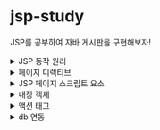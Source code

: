 # jsp-study
JSP를 공부하여 자바 게시판을 구현해보자!
<details>
<summary>JSP 동작 원리</summary>
<div markdown="1">

url 입력 WWW.XXX.COM -> DNS서버 -> IP 주소로 변화 -> PC에서 JSP 페이지 요청
-> 웹서버(톰캣) -> JSP/서블릿컨테이너에 INDEX.JSP에 보내면 JSP를 자바로 바꿔줌(서블릿)
-> 서블릿이 클래스 파일로 컴파일 -> 버퍼에 담은 뒤 PC로 보냄 -> JVM이 HTML로 변환하여 화면을 구성해줌

</div>
</details>

<details>
<summary>페이지 디렉티브</summary>
<div markdown="1">

JSP 페이지를 구성하는 구성요소
- language : jsp 스크립트요소에서 사용할 언어를 지정 language="java"  (기본값 : JAVA)

- contentType : jsp페이지가 어떻게 바뀔 것인지 지정, 문자열 지정 
(기본값 : text/html) contentType="text/html; charset=EUC-KR"

- pageEncoding : JSP 페이지 자체의 캐릭터 인코딩을 지정 pageEncoding = "EUC-KR"

- import : JSP 페이지에서 사용할 자바 클래스 지정

- session : JSP 페이지의 세션 사용 여부를 지정 (기본값 : true)

- buffer: JSP 페이지의 출력 버퍼크기를 지정 (최소 8kb)

- autoFlush : 출력 버퍼가 다 찼을경우 자동으로 버퍼의 데이터를 출력 스트림으로 보내고 비울지 여부 (기본값 : true)
- errorPage : JSP 페이지 실행 중 에러 발생 시 보여줄 페이지를 지정
- isErrorPage: 에러 페이지 여부를 지정 -> true인 경우 이 페이지는 에러페이지 (기본값 false)

include 디렉티브 : 포함될 page를 한 page로 병합하고 각각 컴파일 하는 것이 아닌 하나의 page로 인식 및 변환 후 compile 

<%@ include file="top.jsp%> 

<%@ include file="bottom.jsp%>

</div>
</details>

<details>
<summary>JSP 페이지 스크립트 요소</summary>
<div markdown="1">

- 스크립트릿 <%&nbsp;&nbsp; %> : 가장 일반적으로 jsp페이지에서 많이 쓰이는 스크립트요소, 주로 프로그래밍 로직 기술에 사용.  
- 스크립트릿 변수 : 서블릿으로 변환될 때 지역변수로 사용된다.
    

- <%  
자바 코드 삽입  
  %>  
  
  

- 선언문 <%!&nbsp;&nbsp;  %> : 선언문은 jsp페이지에서 멤버변수 또는 멤버 메소드로 사용하고자 할 때 주로 사용되는 프로그래밍의 로직
-  선언문의 변수 : 서블릿으로 변환 시 멤버변수로 반환
-  선언문의 메소드 : 서블릿에서 메소드로 반환
- <%!  
    자바 코드 삽입  
    %>  

-  표현식 <%= %> : JSP페이지에서 System.out.println()과 유사하게 사용되는 데이터 출력용 로직 기술
- <%=  
    자바 코드 삽입  
    %>
</div>
</details>

<details>
<summary>내장 객체</summary>
<div markdown="1">

내장 객체 : jsp에서 자주 사용하는 객체들을 묶어 놓은 것
- request(javax.servlet.http.HttpServletRequest) : 웹 브라우저의 요청 정보를 저장하고 있는 객체
- response(javax.servlet.http.HttpServletResponse) : 웹 브라우저의 요청에 대한 응답 정보를 저장하고 있는 객체
- out(javax.servlet.jsp.jsp.jspWriter) : jsp 페이지에 출력할 내용을 가지고 있는 출력 스트림 객체
- session(javax.servlet.http.HttpSession) : 하나의 웹 브라우저의 정보를 유지하기 위한 세션 정보를 저장하고 있는 객체
- application(javax.servlet.servletContext) : 웹 어플리케이션 Context의 정보를 저장하고 있는 객체
- pageContext(javax.servlet.jsp.pageContext) : jsp 페이지에 대한 정보를 저장하고 있는 객체
- page(java.lang.Object) : jsp 페이지를 구현한 자바 클래스 객체
- config(javax.servlet.ServletConfig) : jsp 페이지에 대한 설정 정보를 저장하고 있는 객체
- exception(java.lang.Throwable) : jsp 페이지서 예외가 발생한 경우에 사용되는 객체
</div>
</details>

<details>
<summary>액션 태그</summary>
<div markdown="1">

- include : 다른 페이지의 실행 결과를 현재 페이지에 포함시킬 때 사용 -> 한번에 병합되어 컴파일되는 것이 아니라 각각 컴파일되어 결과가 한 페이지에 보여지는 것이다.
 

- <include 디렉티브>
    <%@ include file="Top.jst" %> : include 디렉티브는 한번에 병합되어 컴파일이 된다.

- <include 액션태그>
  <jsp:include page="Top.jsp"> : include 액션태그는 각각 따로 컴파일되어 결과만 하나의 페이지로 보여주는 것으로
  <jsp:param value="값" name="파라미터명"/> 을 통해 파라미터 값을 해당 jsp 페이지로 넘겨 줄 수 있다.
 

- forward : 페이지 사이의 제어를 이동시킬 때 사용 // 데이터가 존재하여 따로 넘겨줄 필요가 없다.
- <jsp:forward page="이동할 페이지.jsp"/> 
 

- response.sendRedirect : 단순히 페이지만 이동 시키며 데이터 이동은 불가하다.
 
- plug-in : 웹 브라우저에서 자바 애플릿을 실행시킬 때 사용
- useBean : 자바빈을 jsp 페이지에서 사용할 때 사용
    
- 자바빈 : 여러개의 데이터를 하나의 클래스로 저장해 놓고 그 클래스를 ArrayList 이런 곳에 저장할 때 자바빈이라는 용어를 쓴다. jsp와 db간 데이터를 쉽게 주고 받기 위해 만듦
- setProperty : 프로퍼티의 값을 세팅할 때 사용
- getProperty : 프로퍼티의 값을 얻어낼 때 사용
</div>
</details>

<details>
<summary>db 연동</summary>
<div markdown="1">
오라클 db 연동하기
ojdbc11.jar 를 다운로드 받은 후 FILE -> Project Structure을 눌러 Libraries에 다운 받은 .jar 파일을 등록해주면 된다.

```java
// 오라클에 접속하는 소스를 작성
String id = "system"; // 접속아이디
String pass = "123456";
String url= "jdbc:oracle:thin:@localhost:1521:XE"; //접속 URL
     try{
        //1. 해당 데이터 베이스를 사용한다고 선언(클래스를 등록 = 오라클용을 사용)
        Class.forName("oracle.jdbc.driver.OracleDriver");

        //2. 해당 데이터 베이스에 접속
        Connection con = DriverManager.getConnection(url, id, pass);

        //3. 접속 후 쿼리를 준비하여
        String sql = "insert into member values(?, ?, ?, ?, ?, ?, ? , ?)";

        // 쿼리를 사용하도록 설정
        PreparedStatement pstmt = con.prepareStatement(sql);

        // ?에 맞게 데이터를 매핑
        pstmt.setString(1, mbean.getId());
        pstmt.setString(2, mbean.getPass1());
        pstmt.setString(3, mbean.getEmail());
        pstmt.setString(4, mbean.getTel());
        pstmt.setString(5, mbean.getHobby());
        pstmt.setString(6, mbean.getJob());
        pstmt.setString(7, mbean.getAge());
        pstmt.setString(8, mbean.getInfo());

        // 4. 오라클에서 쿼리 실행
        pstmt.executeUpdate(); // insert, update, delete 시 사용하는 메서드

        //5. 자원 반납
        con.close();
        } catch (Exception e) {
        e.printStackTrace();
        }

```

        

- jsp 내에서 db연동
- jsp로 데이터를 받아서 DAO java class를 이용해서 db에 넣고 뺀다.
-  DAO(DATA ACCESS OBJECT) : DB에 접근하는 클래스를 별도로 만들어서 사용 -> DB에 연결하고 사용해야한다.
- connection pool
</div>
</details>
